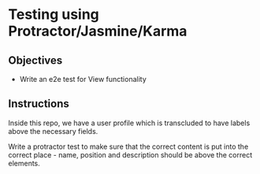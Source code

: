 # Testing using Protractor/Jasmine/Karma

## Objectives

- Write an e2e test for View functionality

## Instructions

Inside this repo, we have a user profile which is transcluded to have labels above the necessary fields.

Write a protractor test to make sure that the correct content is put into the correct place - name, position and description should be above the correct elements.